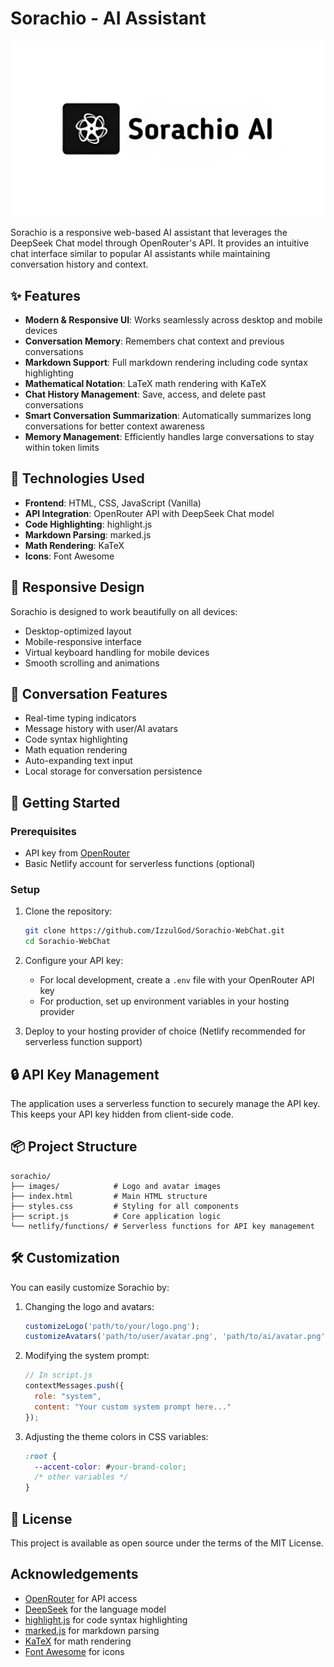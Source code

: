 # Sorachio - AI Assistant

<div align="center">
  <img src="images/20250509_062745.png" alt="Sorachio Logo" width="500">
</div>


Sorachio is a responsive web-based AI assistant that leverages the DeepSeek Chat model through OpenRouter's API. It provides an intuitive chat interface similar to popular AI assistants while maintaining conversation history and context.

## ✨ Features

- **Modern & Responsive UI**: Works seamlessly across desktop and mobile devices
- **Conversation Memory**: Remembers chat context and previous conversations
- **Markdown Support**: Full markdown rendering including code syntax highlighting
- **Mathematical Notation**: LaTeX math rendering with KaTeX
- **Chat History Management**: Save, access, and delete past conversations
- **Smart Conversation Summarization**: Automatically summarizes long conversations for better context awareness
- **Memory Management**: Efficiently handles large conversations to stay within token limits

## 🔧 Technologies Used

- **Frontend**: HTML, CSS, JavaScript (Vanilla)
- **API Integration**: OpenRouter API with DeepSeek Chat model
- **Code Highlighting**: highlight.js
- **Markdown Parsing**: marked.js
- **Math Rendering**: KaTeX
- **Icons**: Font Awesome

## 📱 Responsive Design

Sorachio is designed to work beautifully on all devices:
- Desktop-optimized layout
- Mobile-responsive interface
- Virtual keyboard handling for mobile devices
- Smooth scrolling and animations

## 💬 Conversation Features

- Real-time typing indicators
- Message history with user/AI avatars
- Code syntax highlighting
- Math equation rendering
- Auto-expanding text input
- Local storage for conversation persistence

## 🚀 Getting Started

### Prerequisites

- API key from [OpenRouter](https://openrouter.ai/)
- Basic Netlify account for serverless functions (optional)

### Setup

1. Clone the repository:
   ```bash
   git clone https://github.com/IzzulGod/Sorachio-WebChat.git
   cd Sorachio-WebChat
   ```

2. Configure your API key:
   - For local development, create a `.env` file with your OpenRouter API key
   - For production, set up environment variables in your hosting provider

3. Deploy to your hosting provider of choice (Netlify recommended for serverless function support)

## 🔒 API Key Management

The application uses a serverless function to securely manage the API key. This keeps your API key hidden from client-side code.

## 📦 Project Structure

```
sorachio/
├── images/            # Logo and avatar images
├── index.html         # Main HTML structure
├── styles.css         # Styling for all components
├── script.js          # Core application logic
└── netlify/functions/ # Serverless functions for API key management
```

## 🛠️ Customization

You can easily customize Sorachio by:

1. Changing the logo and avatars:
   ```javascript
   customizeLogo('path/to/your/logo.png');
   customizeAvatars('path/to/user/avatar.png', 'path/to/ai/avatar.png');
   ```

2. Modifying the system prompt:
   ```javascript
   // In script.js
   contextMessages.push({
     role: "system",
     content: "Your custom system prompt here..."
   });
   ```

3. Adjusting the theme colors in CSS variables:
   ```css
   :root {
     --accent-color: #your-brand-color;
     /* other variables */
   }
   ```

## 📄 License

This project is available as open source under the terms of the MIT License.

##  Acknowledgements

- [OpenRouter](https://openrouter.ai/) for API access
- [DeepSeek](https://www.deepseek.com/) for the language model
- [highlight.js](https://highlightjs.org/) for code syntax highlighting
- [marked.js](https://marked.js.org/) for markdown parsing
- [KaTeX](https://katex.org/) for math rendering
- [Font Awesome](https://fontawesome.com/) for icons
